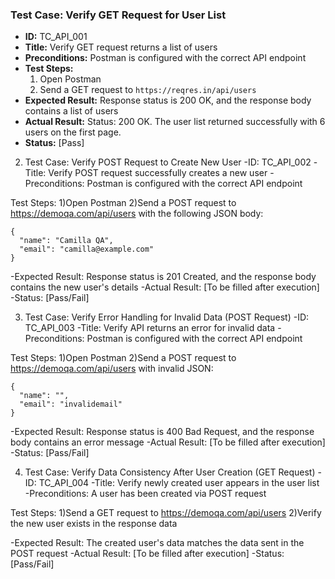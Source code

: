 ### Test Case: Verify GET Request for User List
- **ID:** TC_API_001
- **Title:** Verify GET request returns a list of users
- **Preconditions:** Postman is configured with the correct API endpoint
- **Test Steps:**
  1. Open Postman
  2. Send a GET request to `https://reqres.in/api/users`
- **Expected Result:** Response status is 200 OK, and the response body contains a list of users
- **Actual Result:** Status: 200 OK. The user list returned successfully with 6 users on the first page.
- **Status:** [Pass]

2. Test Case: Verify POST Request to Create New User
  -ID: TC_API_002
  -Title: Verify POST request successfully creates a new user
  -Preconditions: Postman is configured with the correct API endpoint

Test Steps:
  1)Open Postman
  2)Send a POST request to https://demoqa.com/api/users with the following JSON body:

    {
      "name": "Camilla QA",
      "email": "camilla@example.com"
    }

  -Expected Result: Response status is 201 Created, and the response body contains the new user's details
  -Actual Result: [To be filled after execution]
  -Status: [Pass/Fail]

3. Test Case: Verify Error Handling for Invalid Data (POST Request)
  -ID: TC_API_003
  -Title: Verify API returns an error for invalid data
  -Preconditions: Postman is configured with the correct API endpoint

Test Steps:
  1)Open Postman
  2)Send a POST request to https://demoqa.com/api/users with invalid JSON:
    
    {
      "name": "",
      "email": "invalidemail"
    }

  -Expected Result: Response status is 400 Bad Request, and the response body contains an error message
  -Actual Result: [To be filled after execution]
  -Status: [Pass/Fail]

4. Test Case: Verify Data Consistency After User Creation (GET Request)
  -ID: TC_API_004
  -Title: Verify newly created user appears in the user list
  -Preconditions: A user has been created via POST request

Test Steps:
  1)Send a GET request to https://demoqa.com/api/users
  2)Verify the new user exists in the response data
  
  -Expected Result: The created user's data matches the data sent in the POST request
  -Actual Result: [To be filled after execution]
  -Status: [Pass/Fail]


